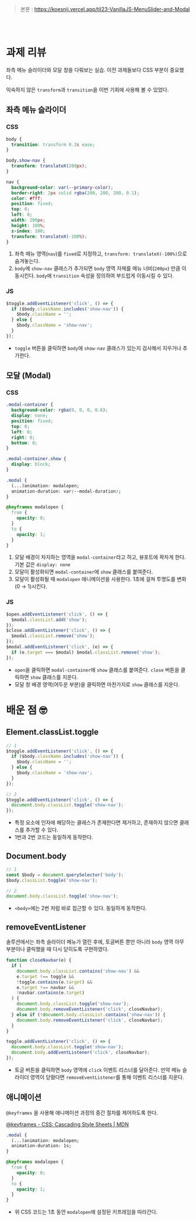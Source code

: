 > 본문 : https://koesnij.vercel.app/til23-VanillaJS-MenuSlider-and-Modal

<br><br>

# 과제 리뷰

좌측 메뉴 슬라이더와 모달 창을 다뤄보는 실습. 이전 과제들보다 CSS 부분이 중요했다.

익숙하지 않은 `transform`과 `transition`을 이번 기회에 사용해 볼 수 있었다.

## 좌측 메뉴 슬라이더

### CSS

```css
body {
  transition: transform 0.3s ease;
}

body.show-nav {
  transform: translateX(200px);
}

nav {
  background-color: var(--primary-color);
  border-right: 2px solid rgba(200, 200, 200, 0.1);
  color: #fff;
  position: fixed;
  top: 0;
  left: 0;
  width: 200px;
  height: 100%;
  z-index: 100;
  transform: translateX(-100%);
}
```

1. 좌측 메뉴 영역(`nav`)를 `fixed`로 지정하고, `transform: translateX(-100%)`으로 숨겨놓는다.
2. `body`에 `show-nav` 클래스가 추가되면 `body` 영역 자체를 메뉴 너비(`200px`) 만큼 이동시킨다.
   `body`에 `transition` 속성을 정의하여 부드럽게 이동시킬 수 있다.

### JS

```jsx
$toggle.addEventListener('click', () => {
  if ($body.className.includes('show-nav')) {
    $body.className = '';
  } else {
    $body.className = 'show-nav';
  }
});
```

- `toggle` 버튼을 클릭하면 `body`에 `show-nav` 클래스가 있는지 검사해서 지우거나 추가한다.

## 모달 (Modal)

### CSS

```css
.modal-container {
  background-color: rgba(0, 0, 0, 0.6);
  display: none;
  position: fixed;
  top: 0;
  left: 0;
  right: 0;
  bottom: 0;
}

.modal-container.show {
  display: block;
}

.modal {
  (...)animation: modalopen;
  animation-duration: var(--modal-duration);
}

@keyframes modalopen {
  from {
    opacity: 0;
  }
  to {
    opacity: 1;
  }
}
```

1. 모달 배경이 차지하는 영역을 `modal-container`라고 하고, 뷰포트에 꽉차게 한다. 기본 값은 `display: none`
2. 모달이 활성화되면 `modal-container`에 `show` 클래스를 붙여준다.
3. 모달이 활성화될 때 `modalopen` 애니메이션을 사용한다. 1초에 걸쳐 투명도를 변화(0 → 1)시킨다.

### JS

```jsx
$open.addEventListener('click', () => {
  $modal.classList.add('show');
});
$close.addEventListener('click', () => {
  $modal.classList.remove('show');
});
$modal.addEventListener('click', (e) => {
  if (e.target === $modal) $modal.classList.remove('show');
});
```

- `open`을 클릭하면 `modal-container`에 `show` 클래스를 붙여준다. `close` 버튼을 클릭하면 `show` 클래스를 지운다.
- 모달 창 배경 영역(어두운 부분)을 클릭하면 마찬가지로 `show` 클래스를 지운다.

# 배운 점 🤓

## Element.classList.toggle

```jsx
// 1
$toggle.addEventListener('click', () => {
  if ($body.className.includes('show-nav')) {
    $body.className = '';
  } else {
    $body.className = 'show-nav';
  }
});

// 2
$toggle.addEventListener('click', () => {
  document.body.classList.toggle('show-nav');
});
```

- 특정 요소에 인자에 해당하는 클래스가 존재한다면 제거하고, 존재하지 않으면 클래스를 추가할 수 있다.
- 1번과 2번 코드는 동일하게 동작한다.

## Document.body

```jsx
// 1
const $body = document.querySelector('body');
$body.classList.toggle('show-nav');

// 2
document.body.classList.toggle('show-nav');
```

- `<body>`에는 2번 처럼 바로 접근할 수 있다. 동일하게 동작한다.

## removeEventListener

솔루션에서는 좌측 슬라이더 메뉴가 열린 후에, 토글버튼 뿐만 아니라 `body` 영역 아무 부분이나 클릭했을 때 다시 닫히도록 구현하였다.

```jsx
function closeNavbar(e) {
  if (
    document.body.classList.contains('show-nav') &&
    e.target !== toggle &&
    !toggle.contains(e.target) &&
    e.target !== navbar &&
    !navbar.contains(e.target)
  ) {
    document.body.classList.toggle('show-nav');
    document.body.removeEventListener('click', closeNavbar);
  } else if (!document.body.classList.contains('show-nav')) {
    document.body.removeEventListener('click', closeNavbar);
  }
}

toggle.addEventListener('click', () => {
  document.body.classList.toggle('show-nav');
  document.body.addEventListener('click', closeNavbar);
});
```

- 토글 버튼을 클릭하면 `body` 영역에 `click` 이벤트 리스너를 달아준다. 만약 메뉴 슬라이더 영역이 닫혔다면 `removeEventListener`를 통해 이벤트 리스너를 지운다.

## 애니메이션

`@keyframes` 을 사용해 애니메이션 과정의 중간 절차를 제어하도록 한다.

[@keyframes - CSS: Cascading Style Sheets | MDN](https://developer.mozilla.org/ko/docs/Web/CSS/@keyframes)

```css
.modal {
  (...)animation: modalopen;
  animation-duration: 1s;
}

@keyframes modalopen {
  from {
    opacity: 0;
  }
  to {
    opacity: 1;
  }
}
```

- 위 CSS 코드는 1초 동안 `modalopen`에 설정된 키프레임을 따라간다.
